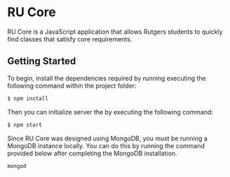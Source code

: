 <h1>RU Core</h1>

RU Core is a JavaScript application that allows Rutgers students to quickly find classes that satisfy core requirements.

## Getting Started

  To begin, install the dependencies required by running executing the following command within the project folder:

```bash
$ npm install
```

  Then you can initialize server the by executing the following command:

```bash
$ npm start
```

  Since RU Core was designed using MongoDB, you must be running a MongoDB instance locally. You can do this by running the command provided below after completing the MongoDB installation.
```bash
mongod
```

